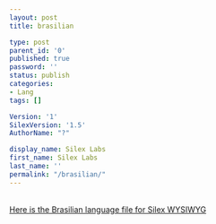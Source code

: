 ```yaml
---
layout: post
title: brasilian

type: post
parent_id: '0'
published: true
password: ''
status: publish
categories:
- Lang
tags: []

Version: '1'
SilexVersion: '1.5'
AuthorName: "?"

display_name: Silex Labs
first_name: Silex Labs
last_name: ''
permalink: "/brasilian/"
---
```


[  
Here is the Brasilian language file for Silex WYSIWYG  
](http://wp-manager.silexlabs.org/wp-content/uploads/2009/05/br.zip)